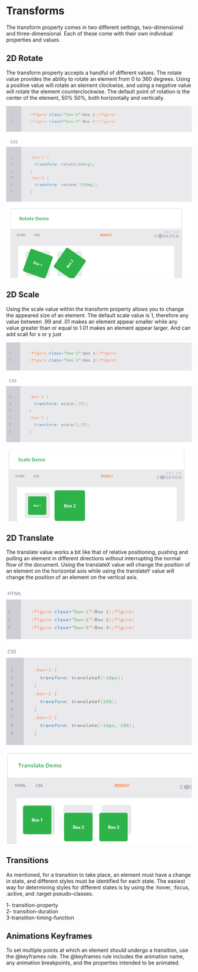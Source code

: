 # Transforms 
The transform property comes in two different settings, two-dimensional and three-dimensional. Each of these come with their own individual properties and values.<br>

## 2D Rotate
The transform property accepts a handful of different values. The rotate value provides the ability to rotate an element from 0 to 360 degrees. Using a positive value will rotate an element clockwise, and using a negative value will rotate the element counterclockwise. The default point of rotation is the center of the element, 50% 50%, both horizontally and vertically.

![img](../assets/hkfkdufu.png)

## 2D Scale
Using the scale value within the transform property allows you to change the appeared size of an element. The default scale value is 1, therefore any value between .99 and .01 makes an element appear smaller while any value greater than or equal to 1.01 makes an element appear larger. And can add scall for x or y just 

![img](../assets/hsjhfkfhg.png)

## 2D Translate
The translate value works a bit like that of relative positioning, pushing and pulling an element in different directions without interrupting the normal flow of the document. Using the translateX value will change the position of an element on the horizontal axis while using the translateY value will change the position of an element on the vertical axis.

![img](../assets/khfkdlhbfk.png)

## Transitions

As mentioned, for a transition to take place, an element must have a change in state, and different styles must be identified for each state. The easiest way for determining styles for different states is by using the :hover, :focus, :active, and :target pseudo-classes.
 
 1- transition-property <br>
 2- transition-duration <br>
 3-transition-timing-function <br>


## Animations Keyframes
To set multiple points at which an element should undergo a transition, use the @keyframes rule. The @keyframes rule includes the animation name, any animation breakpoints, and the properties intended to be animated. <br>
